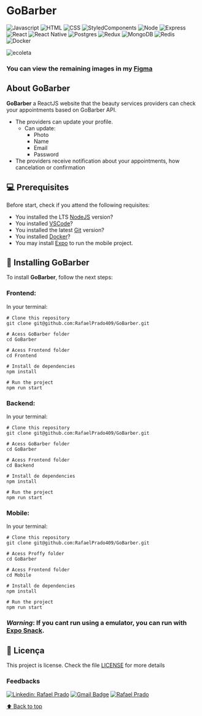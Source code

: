 # **GoBarber**


![Javascript](https://img.shields.io/badge/JavaScript-F7DF1E?style=for-the-badge&logo=javascript&logoColor=black)
![HTML](https://img.shields.io/badge/HTML5-E34F26?style=for-the-badge&logo=html5&logoColor=white)
![CSS](https://img.shields.io/badge/CSS3-1572B6?style=for-the-badge&logo=css3&logoColor=white)
![StyledComponents](https://img.shields.io/badge/styled--components-DB7093?style=for-the-badge&logo=styled-components&logoColor=white)
![Node](https://img.shields.io/badge/Node.js-43853D?style=for-the-badge&logo=node.js&logoColor=white)
![Express](https://img.shields.io/badge/Express.js-404D59?style=for-the-badge)
![React](https://img.shields.io/badge/React-20232A?style=for-the-badge&logo=react&logoColor=61DAFB)
![React Native](https://img.shields.io/badge/React_Native-20232A?style=for-the-badge&logo=react&logoColor=61DAFB)
![Postgres](https://img.shields.io/badge/PostgreSQL-316192?style=for-the-badge&logo=postgresql&logoColor=white)
![Redux](https://img.shields.io/badge/Redux-593D88?style=for-the-badge&logo=redux&logoColor=white)
![MongoDB](https://img.shields.io/badge/MongoDB-4EA94B?style=for-the-badge&logo=mongodb&logoColor=white)
![Redis](https://img.shields.io/badge/Redis-316192?style=for-the-badge&logo=redis&logoColor=white)
![Docker](https://img.shields.io/badge/Docker-1572B6?style=for-the-badge&logo=docker&logoColor=white)

<img src="https://i.imgur.com/JfSkDs0.png" alt="ecoleta">

### You can view the remaining images in my [Figma](https://www.figma.com/file/eNWSch2g4SHwntcLuE3sNl/GoBarber?node-id=0%3A1)

## About GoBarber

**GoBarber** a ReactJS website that the beauty services providers can check your appointments based on GoBarber API.

- The providers can update your profile.
  - Can update:
    - Photo
    - Name
    - Email
    - Password
- The providers receive notification about your appointments, how cancelation or confirmation

## 💻 Prerequisites

Before start, check if you attend the following requisites:
* You installed the LTS [NodeJS](https://nodejs.org/en/) version?
* You installed [VSCode](https://code.visualstudio.com/)?
* You installed the latest [Git](https://git-scm.com/) version?
* You installed [Docker](https://www.docker.com/get-started)?
* You may install [Expo](https://expo.io/) to run the mobile project.

## 🚀 Installing GoBarber

To install **GoBarber**, follow the next steps:

### Frontend:

In your terminal:

```
# Clone this repository
git clone git@github.com:RafaelPrado409/GoBarber.git
```
```
# Acess GoBarber folder
cd GoBarber
```
```
# Acess Frontend folder
cd Frontend
```
```
# Install de dependencies
npm install
```
```
# Run the project
npm run start
```
### Backend:

In your terminal:

```
# Clone this repository
git clone git@github.com:RafaelPrado409/GoBarber.git
```
```
# Acess GoBarber folder
cd GoBarber
```
```
# Acess Frontend folder
cd Backend
```
```
# Install de dependencies
npm install
```
```
# Run the project
npm run start
```
### Mobile:

In your terminal:

```
# Clone this repository
git clone git@github.com:RafaelPrado409/GoBarber.git
```
```
# Acess Proffy folder
cd GoBarber
```
```
# Acess Frontend folder
cd Mobile
```
```
# Install de dependencies
npm install
```
```
# Run the project
npm run start
```
### ***Warning***: If you cant run using a emulator, you can run with [Expo Snack](https://snack.expo.io/).

## 📝 Licença

This project is license. Check the file [LICENSE](LICENSE.md) for more details

### Feedbacks

[![Linkedin: Rafael Prado](https://img.shields.io/badge/-RafaelPrado-blue?style=flat-square&logo=Linkedin&logoColor=white&link=LINK-DO-SEU-LINKEDIN)](https://www.linkedin.com/in/rafael-prado-8a40b6132/)
[![Gmail Badge](https://img.shields.io/badge/-santiagorafael409@gmail.com-006bed?style=flat-square&logo=Gmail&logoColor=white&link=mailto:SEU-EMAIL)](mailto:santiagorafael409@gmail.com)
[![Rafael Prado]( https://img.shields.io/github/followers/RafaelPrado409?label=follow&style=social)](https://github.com/RafaelPrado409)

[⬆ Back to top](#GoBarber)<br>
